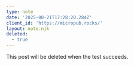 ```yaml
---
type: note
date: '2025-08-21T17:28:20.284Z'
client_id: 'https://micropub.rocks/'
layout: note.njk
deleted:
  - true
---
```

This post will be deleted when the test succeeds.
